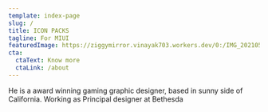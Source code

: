 ```yaml
---
template: index-page
slug: /
title: ICON PACKS
tagline: For MIUI
featuredImage: https://ziggymirror.vinayak703.workers.dev/0:/IMG_20210517_201801_826.jpg
cta:
  ctaText: Know more
  ctaLink: /about
---
```


He is a award winning gaming graphic designer, based in sunny side of California. Working as Principal designer at Bethesda
